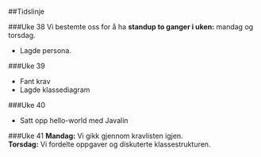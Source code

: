 ##Tidslinje

###Uke 38
Vi bestemte oss for å ha **standup to ganger i uken:** mandag og torsdag.
* Lagde persona.

###Uke 39
* Fant krav
* Lagde klassediagram

###Uke 40
* Satt opp hello-world med Javalin

###Uke 41
**Mandag:** Vi gikk gjennom kravlisten igjen.\
**Torsdag:** Vi fordelte oppgaver og diskuterte klassestrukturen.
